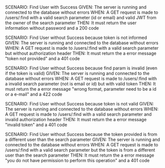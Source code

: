 SCENARIO: Find User with Success
GIVEN: The server is running and connected to the database without errors
WHEN: A GET request is made to /users/:find with a valid search parameter (id or email) and valid JWT from the owner of the search parameter
THEN: It must return the user information without password and a 200 code

SCENARIO: Find User without Success because token is not informed
GIVEN: The server is running and connected to the database without errors
WHEN: A GET request is made to /users/:find with a valid search parameter but without authorization header
THEN: It must return the a error message "token not provided" and a 401 code

SCENARIO: Find User without Success because find param is invalid (even if the token is valid)
GIVEN: The server is running and connected to the database without errors
WHEN: A GET request is made to /users/:find with a invalid search parameter (not is email or id) but with valid token
THEN: It must return the a error message "wrong format, parameter need to be a id or a e-mail" and a 422 code

SCENARIO: Find User without Success because token is not valid
GIVEN: The server is running and connected to the database without errors
WHEN: A GET request is made to /users/:find with a valid search parameter and invalid authorization header
THEN: It must return the a error message "invalid token" and a 401 code

SCENARIO: Find User without Success because the token provided is from a different user than the search parameter
GIVEN: The server is running and connected to the database without errors
WHEN: A GET request is made to /users/:find with a valid search parameter but the token is from a different user than the search parameter
THEN: It must return the a error message "you do not have permission to perform this operation" and a 401 code
